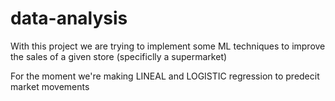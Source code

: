 # data-analysis

With this project we are trying to implement some ML techniques to improve the sales of a given store (specificlly a supermarket)

For the moment we're making LINEAL and LOGISTIC regression to predecit market movements
